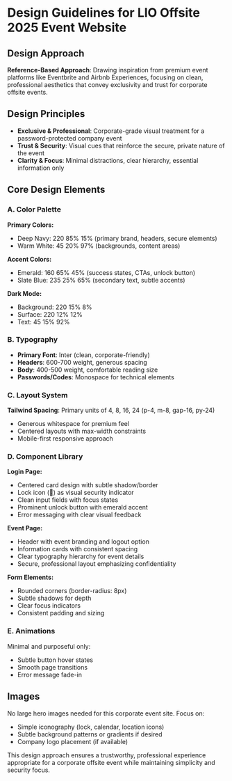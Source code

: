 # Design Guidelines for LIO Offsite 2025 Event Website

## Design Approach
**Reference-Based Approach**: Drawing inspiration from premium event platforms like Eventbrite and Airbnb Experiences, focusing on clean, professional aesthetics that convey exclusivity and trust for corporate offsite events.

## Design Principles
- **Exclusive & Professional**: Corporate-grade visual treatment for a password-protected company event
- **Trust & Security**: Visual cues that reinforce the secure, private nature of the event
- **Clarity & Focus**: Minimal distractions, clear hierarchy, essential information only

## Core Design Elements

### A. Color Palette
**Primary Colors:**
- Deep Navy: 220 85% 15% (primary brand, headers, secure elements)
- Warm White: 45 20% 97% (backgrounds, content areas)

**Accent Colors:**
- Emerald: 160 65% 45% (success states, CTAs, unlock button)
- Slate Blue: 235 25% 65% (secondary text, subtle accents)

**Dark Mode:**
- Background: 220 15% 8%
- Surface: 220 12% 12%
- Text: 45 15% 92%

### B. Typography
- **Primary Font**: Inter (clean, corporate-friendly)
- **Headers**: 600-700 weight, generous spacing
- **Body**: 400-500 weight, comfortable reading size
- **Passwords/Codes**: Monospace for technical elements

### C. Layout System
**Tailwind Spacing**: Primary units of 4, 8, 16, 24 (p-4, m-8, gap-16, py-24)
- Generous whitespace for premium feel
- Centered layouts with max-width constraints
- Mobile-first responsive approach

### D. Component Library

**Login Page:**
- Centered card design with subtle shadow/border
- Lock icon (🔐) as visual security indicator
- Clean input fields with focus states
- Prominent unlock button with emerald accent
- Error messaging with clear visual feedback

**Event Page:**
- Header with event branding and logout option
- Information cards with consistent spacing
- Clear typography hierarchy for event details
- Secure, professional layout emphasizing confidentiality

**Form Elements:**
- Rounded corners (border-radius: 8px)
- Subtle shadows for depth
- Clear focus indicators
- Consistent padding and sizing

### E. Animations
Minimal and purposeful only:
- Subtle button hover states
- Smooth page transitions
- Error message fade-in

## Images
No large hero images needed for this corporate event site. Focus on:
- Simple iconography (lock, calendar, location icons)
- Subtle background patterns or gradients if desired
- Company logo placement (if available)

This design approach ensures a trustworthy, professional experience appropriate for a corporate offsite event while maintaining simplicity and security focus.